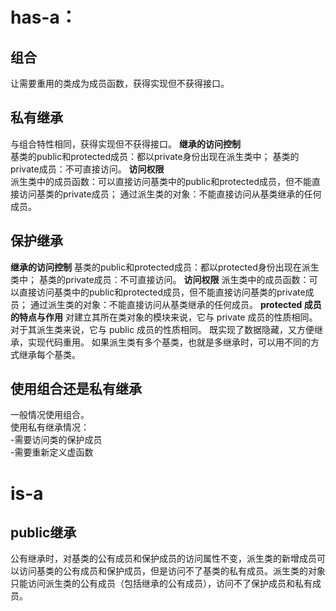 # has-a：  
## 组合 ##  
让需要重用的类成为成员函数，获得实现但不获得接口。  
## 私有继承 ##  
与组合特性相同，获得实现但不获得接口。
**继承的访问控制**  
  基类的public和protected成员：都以private身份出现在派生类中；
  基类的private成员：不可直接访问。
**访问权限**  
  派生类中的成员函数：可以直接访问基类中的public和protected成员，但不能直接访问基类的private成员；
  通过派生类的对象：不能直接访问从基类继承的任何成员。
## 保护继承 ##  
**继承的访问控制**
基类的public和protected成员：都以protected身份出现在派生类中；
基类的private成员：不可直接访问。
**访问权限**
派生类中的成员函数：可以直接访问基类中的public和protected成员，但不能直接访问基类的private成员；
通过派生类的对象：不能直接访问从基类继承的任何成员。
**protected 成员的特点与作用**
对建立其所在类对象的模块来说，它与 private 成员的性质相同。
对于其派生类来说，它与 public 成员的性质相同。
既实现了数据隐藏，又方便继承，实现代码重用。
如果派生类有多个基类，也就是多继承时，可以用不同的方式继承每个基类。
 

## 使用组合还是私有继承 ##   
一般情况使用组合。  
使用私有继承情况：  
-需要访问类的保护成员  
-需要重新定义虚函数  


# is-a #  
## public继承 ##    
公有继承时，对基类的公有成员和保护成员的访问属性不变，派生类的新增成员可以访问基类的公有成员和保护成员，但是访问不了基类的私有成员。派生类的对象只能访问派生类的公有成员（包括继承的公有成员），访问不了保护成员和私有成员。 
